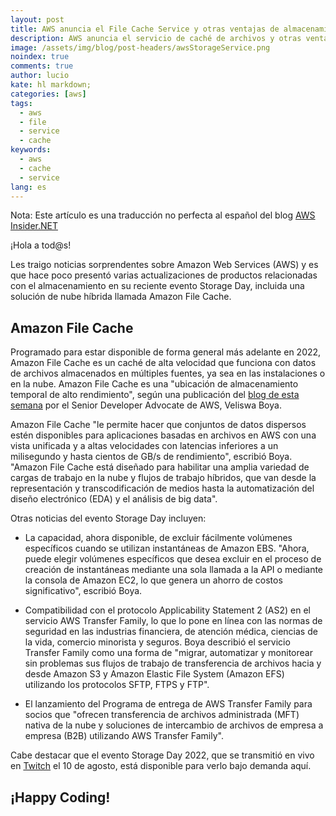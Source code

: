 ```yaml
---
layout: post
title: AWS anuncia el File Cache Service y otras ventajas de almacenamiento
description: AWS anuncia el servicio de caché de archivos y otras ventajas de almacenamiento
image: /assets/img/blog/post-headers/awsStorageService.png
noindex: true
comments: true
author: lucio
kate: hl markdown;
categories: [aws]
tags:
  - aws
  - file
  - service
  - cache
keywords:
  - aws
  - cache
  - service
lang: es
---
```


Nota: Este artículo es una traducción no perfecta al español del blog [AWS Insider.NET](https://awsinsider.net/articles/2022/08/11/aws-file-cache-service.aspx)

¡Hola a tod@s!

Les traigo noticias sorprendentes sobre Amazon Web Services (AWS) y es que hace poco presentó varias actualizaciones de productos relacionadas con el almacenamiento en su reciente evento Storage Day, incluida una solución de nube híbrida llamada Amazon File Cache.

## Amazon File Cache

Programado para estar disponible de forma general más adelante en 2022, Amazon File Cache es un caché de alta velocidad que funciona con datos de archivos almacenados en múltiples fuentes, ya sea en las instalaciones o en la nube. Amazon File Cache es una "ubicación de almacenamiento temporal de alto rendimiento", según una publicación del [blog de esta semana](https://aws.amazon.com/blogs/aws/welcome-to-aws-storage-day-2022/) por el Senior Developer Advocate de AWS, Veliswa Boya.

Amazon File Cache "le permite hacer que conjuntos de datos dispersos estén disponibles para aplicaciones basadas en archivos en AWS con una vista unificada y a altas velocidades con latencias inferiores a un milisegundo y hasta cientos de GB/s de rendimiento", escribió Boya. "Amazon File Cache está diseñado para habilitar una amplia variedad de cargas de trabajo en la nube y flujos de trabajo híbridos, que van desde la representación y transcodificación de medios hasta la automatización del diseño electrónico (EDA) y el análisis de big data".

Otras noticias del evento Storage Day incluyen:

- La capacidad, ahora disponible, de excluir fácilmente volúmenes específicos cuando se utilizan instantáneas de Amazon EBS. "Ahora, puede elegir volúmenes específicos que desea excluir en el proceso de creación de instantáneas mediante una sola llamada a la API o mediante la consola de Amazon EC2, lo que genera un ahorro de costos significativo", escribió Boya.

- Compatibilidad con el protocolo Applicability Statement 2 (AS2) en el servicio AWS Transfer Family, lo que lo pone en línea con las normas de seguridad en las industrias financiera, de atención médica, ciencias de la vida, comercio minorista y seguros. Boya describió el servicio Transfer Family como una forma de "migrar, automatizar y monitorear sin problemas sus flujos de trabajo de transferencia de archivos hacia y desde Amazon S3 y Amazon Elastic File System (Amazon EFS) utilizando los protocolos SFTP, FTPS y FTP".

- El lanzamiento del Programa de entrega de AWS Transfer Family para socios que "ofrecen transferencia de archivos administrada (MFT) nativa de la nube y soluciones de intercambio de archivos de empresa a empresa (B2B) utilizando AWS Transfer Family".

Cabe destacar que el evento Storage Day 2022, que se transmitió en vivo en [Twitch](https://www.twitch.tv/videos/1557921433) el 10 de agosto, está disponible para verlo bajo demanda aquí.

## ¡Happy Coding! 